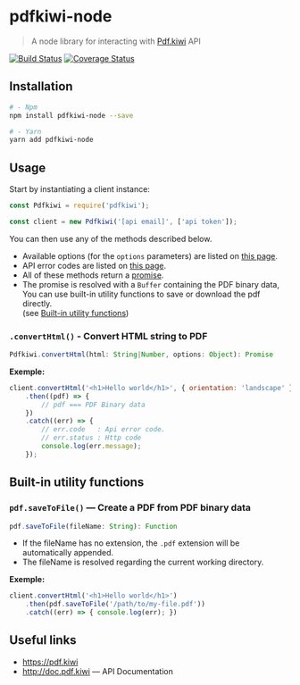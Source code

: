 # pdfkiwi-node

> A node library for interacting with [Pdf.kiwi](https://pdf.kiwi) API

[![Build Status](https://travis-ci.org/pdfkiwi/node-lib.svg?branch=master)](https://travis-ci.org/pdfkiwi/node-lib)
[![Coverage Status](https://coveralls.io/repos/github/pdfkiwi/node-lib/badge.svg?branch=master)](https://coveralls.io/github/pdfkiwi/node-lib?branch=master)

## Installation

```bash
# - Npm
npm install pdfkiwi-node --save

# - Yarn
yarn add pdfkiwi-node
```

## Usage

Start by instantiating a client instance:

```js
const Pdfkiwi = require('pdfkiwi');

const client = new Pdfkiwi('[api email]', ['api token']);
```

You can then use any of the methods described below.

- Available options (for the `options` parameters) are listed on [this page](https://doc.pdf.kiwi/options-list.html).
- API error codes are listed on [this page](https://doc.pdf.kiwi/error-codes.html).
- All of these methods return a [promise](https://developer.mozilla.org/en-US/docs/Web/JavaScript/Reference/Global_Objects/Promise).
- The promise is resolved with a `Buffer` containing the PDF binary data,  
  You can use built-in utility functions to save or download the pdf directly.  
  (see [Built-in utility functions](#builtin-functions))

### `.convertHtml()` - Convert HTML string to PDF

```js
Pdfkiwi.convertHtml(html: String|Number, options: Object): Promise
```

__Exemple:__

```js
client.convertHtml('<h1>Hello world</h1>', { orientation: 'landscape' })
    .then((pdf) => {
        // pdf === PDF Binary data
    })
    .catch((err) => {
        // err.code   : Api error code.
        // err.status : Http code
        console.log(err.message);
    });
```

## <a name="builtin-functions"></a>Built-in utility functions

### `pdf.saveToFile()` — Create a PDF from PDF binary data

```js
pdf.saveToFile(fileName: String): Function
```

- If the fileName has no extension, the `.pdf` extension will be automatically appended.
- The fileName is resolved regarding the current working directory.

__Exemple:__

```js
client.convertHtml('<h1>Hello world</h1>')
    .then(pdf.saveToFile('/path/to/my-file.pdf'))
    .catch((err) => { console.log(err); })
```

## Useful links

- https://pdf.kiwi
- http://doc.pdf.kiwi — API Documentation
